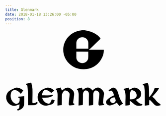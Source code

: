 ```yaml
---
title: Glenmark
date: 2018-01-18 13:26:00 -05:00
position: 8
---
```


<svg version="1.1" id="Layer_1" xmlns="http://www.w3.org/2000/svg" xmlns:xlink="http://www.w3.org/1999/xlink" x="0px" y="0px"
	 viewBox="0 0 318.8 164" style="enable-background:new 0 0 318.8 164;" xml:space="preserve">
<g>
	<path d="M161.9,0c3.1,0.6,6.2,1.1,9.2,2c7.6,2.2,14.7,5.6,20.3,11.4c0.8,0.8,1.4,1.8,2.2,2.7c0.6,0.7,0.4,1.2-0.2,1.9
		c-7,6.8-14,13.6-21,20.3c-0.4,0.4-1.1,0.6-1.6,0.9c0.2,0.2,0.3,0.5,0.5,0.7c9.8,0,19.6,0,29.5,0c0.1,4.9-0.7,9.5-2.6,13.8
		c-6.9,15.9-19,24.6-36.2,25.9c-20.1,1.5-39.6-12.2-43.3-33.2c-3.3-18.7,8-37.6,26.4-43.9c3.2-1.1,6.7-1.6,10.1-2.3
		c0.4-0.1,0.8-0.2,1.2-0.3C158.1,0,160,0,161.9,0z M169.2,37.6c0-3.9,0-7.7,0-11.5c0-6.6-5.4-11.9-12.1-11.9
		c-6.7-0.1-12.2,5.3-12.3,11.9c0,3.3,0,6.5,0,9.8c0,0.6,0,1.1,0,1.7C153,37.6,161,37.6,169.2,37.6z M144.8,43.7c0,3.9,0,7.7,0,11.6
		c0,6.2,4.8,11.1,11.4,11.8c5.6,0.5,11.8-3.7,12.6-9.4c0.6-4.5,0.2-9.1,0.3-13.6c0-0.1-0.1-0.2-0.2-0.3
		C161,43.7,153,43.7,144.8,43.7z"/>
	<path d="M316.8,152.7c-1.2,0.4-2.5,0.8-3.7,1.2c-4.1,1.2-7.5,0-10.3-3.1c-2.3-2.6-4.7-5.1-7.1-7.6c-0.5-0.5-1.2-0.7-1.8-1
		c-0.2,0.7-0.7,1.4-0.7,2.1c-0.1,2.7,0,5.4,0,8.4c-3,0.4-5.9,0.9-9,1.4c0-0.8,0-1.4,0-2c0-9,0.1-17.9-0.1-26.9
		c-0.1-3.6-0.7-7.2-1.1-10.8c-0.1-1.3-0.6-2.4-2.4-1.9c-0.2-0.9-0.5-1.7-0.7-2.6c3.5-0.9,6.9-1.8,10.5-2.7
		c3.2,9.5,2.5,19.3,2.7,29.2c0.3-0.2,0.5-0.2,0.6-0.4c4.5-5,8.4-10.3,10.2-16.9c0.1-0.5,0.7-1.1,1.1-1.1c2.7-0.1,5.4-0.1,8.4-0.1
		c-3.5,7-9,12.1-14,17.9c4.5,2.8,7.1,7.2,10.6,10.8c1.6,1.6,3.6,2.6,5.3,4c0.6,0.5,0.8,1.3,1.3,2
		C316.8,152.5,316.8,152.6,316.8,152.7z"/>
	<path d="M2,134.7c0.2-0.6,0.3-1.2,0.5-1.8c1-4.4,3.5-7.9,7.4-10.1c3.7-2.1,7.7-3.9,11.7-5.4c1.5-0.6,3.6-0.1,5.4,0.3
		c3.6,0.8,6.7,2.8,9.8,5.2c-1.7,2.3-3.3,4.6-5,7c-0.4-0.5-0.8-0.9-1.1-1.2c-2.3-2.7-5-4.9-8.4-6.1c-4.2-1.5-8.8,0.4-10.2,4.7
		c-2.4,7.6-0.8,16.3,6.2,21.3c0.7,0.5,1.5,0.9,2.3,1.3c2.2,0.9,3.9,0.4,5.9-1.1c3.4-2.6,2.8-6,2.9-9.4c0-1.7-1.6-1.1-2.6-1.3
		c0-0.7,0-1.4,0-2.4c3.9-0.4,7.9-0.8,11.9-1.2c0,3,0.1,5.9,0,8.8c-0.1,2.9-0.1,5.8-0.4,8.6c-0.5,4.6-3.1,7.8-7.2,9.8
		c-1.7,0.8-3.4,1.6-5.1,2.3c-0.2,0-0.4,0-0.6,0c-0.4-0.8-0.8-1.6-1.3-2.5c1.9-0.9,4.2-1.3,4.5-3.9c0.2-2,0.4-4.1,0.6-6.4
		c-0.9,0.4-1.3,0.7-1.8,0.8c-2.8,0.8-5.5,2.2-8.4,2.4c-7.6,0.5-15.3-6.1-16.6-13.6c-0.1-0.5-0.2-0.9-0.4-1.3
		C2,137.9,2,136.3,2,134.7z"/>
	<path d="M170.3,153.8c0-4.2,0-8.1,0-12c0-4.1,0.2-8.2,0.1-12.3c0-2.8-2.1-5.4-4.7-6.3c-2.4-0.8-3.9-0.2-5.4,1.8
		c-1.4,1.9-2,3.9-2,6.2c0.1,6.7-0.1,13.3-0.2,20c0,1-0.3,1.5-1.3,1.6c-2.4,0.3-4.9,0.6-7.5,0.9c0-0.6,0-1.2,0-1.7
		c0.1-7,0.4-13.9,0.3-20.9c0-2.7-0.9-5.3-1.5-8c-0.1-0.3-0.4-0.7-0.6-0.7c-1.6,0-1.3-1.3-1.4-2.2c0-0.3,0.9-0.9,1.5-1
		c2.7-0.7,5.5-1.3,8.4-2c0.7,1.6,1.3,3.2,1.9,4.8c8.6-7.4,14.2-6,19.9,1c1.1-1,2.2-2,3.4-2.9c5.9-4.2,10.4-4.3,16.1,1.5
		c2,2.1,3.7,4.4,3.8,7.4c0.1,2.1-0.4,4.3-0.6,6.4c-0.4,3.7-1,7.4-1.4,11.1c-0.1,1,0,2.1,0,3.3c0.6-0.1,1.1-0.1,1.6-0.1
		c1.2,1.9,0.8,2.8-1.3,3.1c-1.9,0.3-3.8,0.6-5.8,0.8c-2.7,0.4-3.7-0.5-3.7-3.2c0-2.1,0.2-4.2,0.4-6.3c0.4-4.4,1-8.9,1.4-13.3
		c0.4-4-4-8.3-7.9-7.7c-0.7,0.1-1.5,0.6-2,1.2c-2.4,2.5-2.6,5.6-2.6,8.9c0,5.5,0,11-0.1,16.5c0,2.9,0,2.9-2.9,3.3
		C174.3,153.2,172.3,153.5,170.3,153.8z"/>
	<path d="M241.2,119.7c3.4-0.9,6.6-1.7,10-2.5c0.6,1.4,1.2,2.8,1.9,4.3c1.7-1,3.3-1.9,5-2.8c5.2-3,9.8-1,14,2
		c4.1,2.9,5.4,7.2,4.4,12.1c-0.7,3.6-3.4,5.7-6.5,7.4c-1.3,0.7-2.6,1.2-4.2,2c4.1,3.5,6.9,8.4,13.1,8.5c0.7,1.8,0.4,2.4-1.4,2.9
		c-5.2,1.4-10.1,1.1-14.5-2.3c-2-1.6-3.9-3.3-5.9-4.9c-1-0.8-2-1.6-3-2.4c-0.2,0.1-0.3,0.1-0.5,0.2c0,2.3-0.1,4.7,0,7
		c0,1.2-0.3,1.7-1.5,1.8c-2.4,0.2-4.8,0.6-7.3,0.9c0-2.6,0-5.1,0-7.6c0.1-4.7,0.4-9.3,0.2-14c-0.1-3-0.9-6-1.5-8.9
		c0-0.3-0.3-0.7-0.5-0.7C241.2,122.4,241.5,121,241.2,119.7z M253.6,140.9c3.5,0.7,8.5-0.3,11.1-2.2c1.4-1.1,2.4-2.4,2.8-4.2
		c0.9-4.3-1.9-9.5-6.4-11.3c-4-1.6-4.9-0.7-6.1,2.5C253,130.7,254.1,135.8,253.6,140.9z"/>
	<path d="M106.4,153.8c0-3.2,0-6.2,0-9.1c0.1-4.8,0.4-9.5,0.2-14.3c-0.1-2.4-0.9-4.8-1.5-7.2c-0.1-0.2-0.2-0.5-0.4-0.7
		c-1.5-1.1-1.5-1-1.9-2.9c3.3-0.8,6.7-1.6,10.2-2.5c0.8,2,1.5,3.9,2.3,6c0.4-0.3,0.8-0.6,1.2-0.9c1.1-0.8,2.2-1.6,3.3-2.4
		c6.5-4.3,11-3.3,17,2.2c3.6,3.3,4.1,7.5,3.3,12.2c-0.8,4.5-1.2,9-1.8,13.5c-0.2,1.6,0.6,2,2.1,1.8c0.1,0.9,0.2,1.8,0.3,2.9
		c-3.1,0.4-6.2,0.8-9.2,1.1c-1.3,0.1-2.4-1.6-2.2-3.4c0.3-3.5,0.7-7,1-10.5c0.3-2.9,0.7-5.7,0.8-8.6c0-1.3-0.4-2.7-1.2-3.7
		c-2-2.6-4.8-4.1-8-4.4c-0.8-0.1-2,0.7-2.6,1.4c-2.6,2.8-3.9,6.1-3.9,10c0,5.7-0.1,11.4-0.2,17.1c0,0.4,0,0.7-0.1,1.3
		C112.3,153,109.4,153.4,106.4,153.8z"/>
	<path d="M74.9,132.9c5.4,0,10.4,0.1,15.5-0.1c1.7-0.1,3.4-0.9,5.3-1.4c0.4,0.6,0.9,1.3,1.4,2.1c-6.6,5-14.2,4-21.9,4.3
		c0.4,1.1,0.5,2.1,1,2.9c2.3,4.5,5.7,7.7,10.7,9c2.3,0.6,3.9,0,5.1-2.1c1.1-2,1.9-4.2,2.9-6.5c1.7,0.6,3.7,1.2,5.8,1.9
		c-1,3.5-2.2,6.9-5.8,8.2c-3.2,1.2-6.7,2-10.1,2.6c-7.8,1.4-18.1-5.1-18.7-15.6c-0.5-8.3,3-14.2,10.5-17.6c2.8-1.3,5.8-2.4,8.8-3.2
		c1.4-0.4,3-0.2,4.5,0.1c3.9,0.8,7.1,3,10.1,5.7c-2.1,1.6-4.2,3.2-6.3,4.8c-0.4-0.4-0.9-0.7-1.3-1.1c-2.5-2.2-5.2-3.9-8.3-5
		c-1.9-0.7-3.7-0.4-5.1,1.1C76.3,125.6,75.3,128.9,74.9,132.9z"/>
	<path d="M239.9,149.8c-2.6,1.7-5,3.2-7.5,4.8c-1.7-2.2-3.3-4.3-5.1-6.6c-0.4,0.2-0.8,0.5-1.3,0.7c-3.8,2.3-7.9,3.9-12.2,4.8
		c-2.7,0.5-5.9-0.9-7.6-3.7c-1.5-2.4-1.2-4.9,0.6-6.9c1.8-2,3.9-3.8,6.1-5.3c2.7-1.8,5.7-3.1,8.7-4.7c-0.9-3-1.7-6.2-4.1-8.7
		c-1.1-1.1-2.2-1.5-3.5-0.4c-0.4,0.4-1,0.6-1.6,1c-0.6-0.7-1.2-1.3-2.1-2.2c2.7-1.8,5.2-3.7,7.9-5.1c1.1-0.6,2.9-0.4,4.2,0.1
		c2.7,1.1,4.5,3.2,5.7,5.8c0.8,2,1.7,4,2.2,6C232.2,136.8,234.9,143.7,239.9,149.8z M221.8,137.1c-2.4,0.1-4.6,0.8-6.4,2.4
		c-1.3,1.1-2.4,2.5-1.9,4.3c0.6,2.3,2.3,3.9,4.3,4.7c2,0.7,4.1-0.1,5.5-1.8c1.3-1.5,2.3-3.1,1.3-5.2c-0.5-1-0.8-2.1-1-3.1
		C223.3,137.3,222.8,136.9,221.8,137.1z"/>
	<path d="M46.4,153.1c0-0.6-0.1-1.1-0.1-1.6c-0.1-9.1,0-18.3-0.2-27.4c-0.1-3.3-0.5-6.6-0.9-9.8c-0.3-2.4-0.4-2.4-2.7-2.4
		c0-0.8,0-1.5,0-2.5c3.2-0.8,6.4-1.6,9.6-2.3c0.3-0.1,1.1,0.4,1.2,0.7c0.8,4.2,2,8.4,2.2,12.6c0.3,8.8-0.1,17.6-0.2,26.4
		c0,1.1,0.2,1.6,1.4,1.8c2.4,0.5,4.5,0,6.3-1.5c1.3-1,2.1-0.5,2.8,0.6c0.2,0.3,0.2,1,0,1.3c-1.9,2.4-4.1,4.1-7.6,3.9
		C54.4,152.9,50.5,153.1,46.4,153.1z"/>
</g>
</svg>
